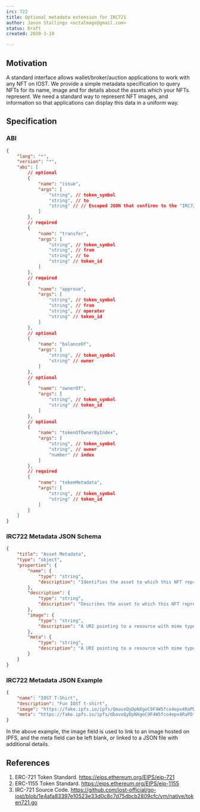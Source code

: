 ```yaml
---
irc: 722
title: Optional metadata extension for IRC721
author: Jason Stallings <octalmage@gmail.com>
status: Draft
created: 2020-3-10

---
```


## Motivation
A standard interface allows wallet/broker/auction applications to work with any NFT on IOST. We provide a simple metadata specification to query NFTs for its name, image and for details about the assets which your NFTs represent.
We need a standard way to represent NFT images, and information so that applications can display this data in a uniform way. 
 
## Specification

### ABI

```json
{
	"lang": "*",
	"version": "*",
	"abi": [
		// optional
		{
			"name": "issue",
			"args": [
				"string", // token_symbol
				"string", // to
				"string" // // Escaped JSON that confirms to the "IRC722 Metadata JSON Schema below".
			]
		},
		// required
		{
			"name": "transfer",
			"args": [
				"string", // token_symbol
				"string", // from
				"string", // to
				"string" // token_id
			]
		},
		// required 
		{
			"name": "approve",
			"args": [
				"string", // token_symbol
				"string", // from
				"string", // operator
				"string" // token_id
			]
		},
		// optional
		{
			"name": "balanceOf",
			"args": [
				"string", // token_symbol
				"string" // owner
			]
		},
		// optional
		{
			"name": "ownerOf",
			"args": [
				"string", // token_symbol
				"string" // token_id
			]
		},
		// optional
		{
			"name": "tokenOfOwnerByIndex",
			"args": [
				"string", // token_symbol
				"string", // owner
				"number" // index
			]
		},
		// required
		{
			"name": "tokenMetadata",
			"args": [
				"string", // token_symbol
				"string" // token_id
			]
		}
	]
}
```
 
### IRC722 Metadata JSON Schema

```json
{
	"title": "Asset Metadata",
	"type": "object",
	"properties": {
		"name": {
			"type": "string",
			"description": "Identifies the asset to which this NFT represents"
		},
		"description": {
			"type": "string",
			"description": "Describes the asset to which this NFT represents"
		},
		"image": {
			"type": "string",
			"description": "A URI pointing to a resource with mime type image/* representing the asset to which this NFT represents. Consider making any images at a width between 320 and 1080 pixels and aspect ratio between 1.91:1 and 4:5 inclusive."
		},
		"meta": {
			"type": "string",
			"description": "A URI pointing to a resource with mime type json. This file can include additional resources and information that should not live on chain, like additional images of the NFT asset."
		}
	}
}
```

### IRC722 Metadata JSON Example

```json
{
	"name": "IOST T-Shirt",
	"description": "Fun IOST t-shirt",
	"image": "https://fake.ipfs.io/ipfs/QmavoQyDpNXgeC9F4W5fco4epx4RaPDfwnP2L2SjxZHRrm",
	"meta": "https://fake.ipfs.io/ipfs/dbavoQyDpNXgeC9F4W5fco4epx4RaPDfwnSVMDjxZHRrm"
}
```
In the above example, the image field is used to link to an image hosted on IPFS, and the meta field can be left blank, or linked to a JSON file with additional details. 

## References
1. ERC-721 Token Standard. https://eips.ethereum.org/EIPS/eip-721
1. ERC-1155 Token Standard. https://eips.ethereum.org/EIPS/eip-1155
1. IRC-721 Source Code. https://github.com/iost-official/go-iost/blob/1e4afa83397e10523e33d0c8c7d75dbcb2809cfc/vm/native/token721.go

